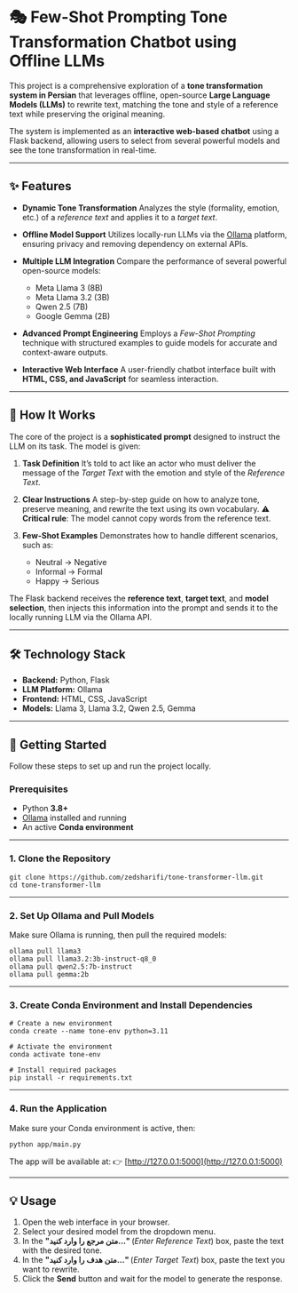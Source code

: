 # 🎭 Few-Shot Prompting Tone Transformation Chatbot using Offline LLMs

This project is a comprehensive exploration of a **tone transformation system in Persian** that leverages offline, open-source **Large Language Models (LLMs)** to rewrite text, matching the tone and style of a reference text while preserving the original meaning.

The system is implemented as an **interactive web-based chatbot** using a Flask backend, allowing users to select from several powerful models and see the tone transformation in real-time.

---

## ✨ Features

* **Dynamic Tone Transformation**
  Analyzes the style (formality, emotion, etc.) of a *reference text* and applies it to a *target text*.

* **Offline Model Support**
  Utilizes locally-run LLMs via the [Ollama](https://ollama.ai) platform, ensuring privacy and removing dependency on external APIs.

* **Multiple LLM Integration**
  Compare the performance of several powerful open-source models:

  * Meta Llama 3 (8B)
  * Meta Llama 3.2 (3B)
  * Qwen 2.5 (7B)
  * Google Gemma (2B)

* **Advanced Prompt Engineering**
  Employs a *Few-Shot Prompting* technique with structured examples to guide models for accurate and context-aware outputs.

* **Interactive Web Interface**
  A user-friendly chatbot interface built with **HTML, CSS, and JavaScript** for seamless interaction.

---

## 🤖 How It Works

The core of the project is a **sophisticated prompt** designed to instruct the LLM on its task.
The model is given:

1. **Task Definition**
   It’s told to act like an actor who must deliver the message of the *Target Text* with the emotion and style of the *Reference Text*.

2. **Clear Instructions**
   A step-by-step guide on how to analyze tone, preserve meaning, and rewrite the text using its own vocabulary.
   ⚠️ **Critical rule**: The model cannot copy words from the reference text.

3. **Few-Shot Examples**
   Demonstrates how to handle different scenarios, such as:

   * Neutral → Negative
   * Informal → Formal
   * Happy → Serious

The Flask backend receives the **reference text**, **target text**, and **model selection**, then injects this information into the prompt and sends it to the locally running LLM via the Ollama API.

---

## 🛠️ Technology Stack

* **Backend:** Python, Flask
* **LLM Platform:** Ollama
* **Frontend:** HTML, CSS, JavaScript
* **Models:** Llama 3, Llama 3.2, Qwen 2.5, Gemma

---

## 🚀 Getting Started

Follow these steps to set up and run the project locally.

### Prerequisites

* Python **3.8+**
* [Ollama](https://ollama.ai) installed and running
* An active **Conda environment**

---

### 1. Clone the Repository

```
git clone https://github.com/zedsharifi/tone-transformer-llm.git
cd tone-transformer-llm
```

---

### 2. Set Up Ollama and Pull Models

Make sure Ollama is running, then pull the required models:

```
ollama pull llama3
ollama pull llama3.2:3b-instruct-q8_0
ollama pull qwen2.5:7b-instruct
ollama pull gemma:2b
```

---

### 3. Create Conda Environment and Install Dependencies

```
# Create a new environment
conda create --name tone-env python=3.11

# Activate the environment
conda activate tone-env

# Install required packages
pip install -r requirements.txt
```

---

### 4. Run the Application

Make sure your Conda environment is active, then:

```
python app/main.py
```

The app will be available at:
👉 [http://127.0.0.1:5000](http://127.0.0.1:5000)

---

## 💡 Usage

1. Open the web interface in your browser.
2. Select your desired model from the dropdown menu.
3. In the **"متن مرجع را وارد کنید..."** (*Enter Reference Text*) box, paste the text with the desired tone.
4. In the **"متن هدف را وارد کنید..."** (*Enter Target Text*) box, paste the text you want to rewrite.
5. Click the **Send** button and wait for the model to generate the response.
